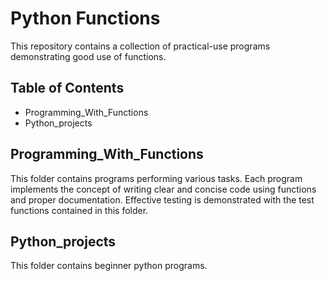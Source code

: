 # Python Functions
This repository contains a collection of practical-use programs demonstrating good use of functions. 

## Table of Contents
- Programming_With_Functions
- Python_projects

## Programming_With_Functions
This folder contains programs performing various tasks. Each program implements the concept of writing clear and concise
code using functions and proper documentation. Effective testing is demonstrated with the test functions contained in this folder.

## Python_projects
This folder contains beginner python programs.
